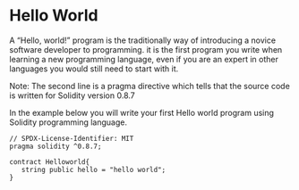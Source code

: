 # Hello World

A “Hello, world!” program is the traditionally way of introducing a novice software developer to programming. it is the first program you write when learning a new programming language, even if you are an expert in other languages you would still need to start with it.

Note: The second line is a pragma directive which tells that the source code is written for Solidity version 0.8.7

In the example below you will write your first Hello world program using Solidity programming language.

```
// SPDX-License-Identifier: MIT
pragma solidity ^0.8.7;

contract Helloworld{
   string public hello = "hello world";
}

```
